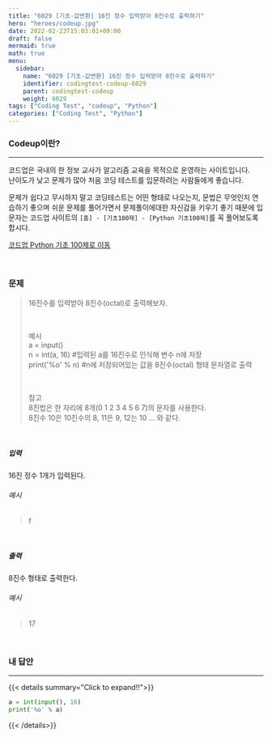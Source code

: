 ```yaml
---
title: "6029 [기초-값변환] 16진 정수 입력받아 8진수로 출력하기"
hero: "heroes/codeup.jpg"
date: 2022-02-23T15:03:01+09:00
draft: false
mermaid: true
math: true
menu:
  sidebar:
    name: "6029 [기초-값변환] 16진 정수 입력받아 8진수로 출력하기"
    identifier: codingtest-codeup-6029
    parent: codingtest-codeup
    weight: 6029
tags: ["Coding Test", "codeup", "Python"]
categories: ["Coding Test", "Python"]
---
```


### Codeup이란?
---
코드업은 국내의 한 정보 교사가 알고리즘 교육을 목적으로 운영하는 사이트입니다.\
난이도가 낮고 문제가 많아 처음 코딩 테스트를 입문하려는 사람들에게 좋습니다.

문제가 쉽다고 무시하지 말고 코딩테스트는 어떤 형태로 나오는지, 문법은 무엇인지 연습하기 좋으며 쉬운 문제를 풀어가면서 문제풀이에대한 자신감을 키우기 좋기 때문에 입문자는 코드업 사이트의 `[홈] - [기초100제] - [Python 기초100제]`를 꼭 풀어보도록 합시다.

[코드업 Python 기초 100제로 이동](https://codeup.kr/problemsetsol.php?psid=33)


&nbsp;

### 문제
> 16진수를 입력받아 8진수(octal)로 출력해보자.
> 
> &nbsp;
> 
> 예시\
> a = input()\
> n = int(a, 16)      #입력된 a를 16진수로 인식해 변수 n에 저장\
> print('%o' % n)  #n에 저장되어있는 값을 8진수(octal) 형태 문자열로 출력
> 
> &nbsp;
> 
> 참고\
> 8진법은 한 자리에 8개(0 1 2 3 4 5 6 7)의 문자를 사용한다.\
> 8진수 10은 10진수의 8, 11은 9, 12는 10 ... 와 같다.

&nbsp;

##### 입력
16진 정수 1개가 입력된다.
###### 예시
> f

&nbsp;

##### 출력
8진수 형태로 출력한다.
###### 예시
> 17

&nbsp;

### 내 답안
---
{{< details summary="Click to expand!!">}}
```python
a = int(input(), 16)
print('%o' % a)
```
{{< /details>}}